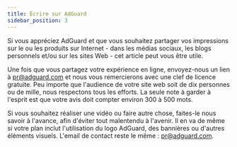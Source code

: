 ```yaml
---
title: Écrire sur AdGuard
sidebar_position: 3
---
```


Si vous appréciez AdGuard et que vous souhaitez partager vos impressions sur le ou les produits sur Internet - dans les médias sociaux, les blogs personnels et/ou sur les sites Web - cet article peut vous être utile.

Une fois que vous partagez votre expérience en ligne, envoyez-nous un lien à [pr@adguard.com](mailto:pr@adguard.com) et nous vous remercierons avec une clef de licence gratuite. Peu importe que l'audience de votre site web soit de dix personnes ou de mille, nous respectons tous les efforts. La seule note à garder à l'esprit est que votre avis doit compter environ 300 à 500 mots.

Si vous souhaitez réaliser une vidéo ou faire autre chose, faites-le nous savoir à l'avance, afin d'éviter tout malentendu à l'avenir. Il en va de même si votre plan inclut l'utilisation du logo AdGuard, des bannières ou d'autres éléments visuels. L'email de contact reste le même : [pr@adguard.com](mailto:pr@adguard.com).
